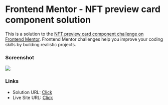 # Frontend Mentor - NFT preview card component solution

This is a solution to the [NFT preview card component challenge on Frontend Mentor](https://www.frontendmentor.io/challenges/nft-preview-card-component-SbdUL_w0U). Frontend Mentor challenges help you improve your coding skills by building realistic projects. 

### Screenshot

![](https://prnt.sc/Ot2FFib4DjuW)

### Links

- Solution URL: [Click](https://github.com/LuisRodriguez98/nft-preview-card-component-main)
- Live Site URL: [Click](https://luisrodriguez98.github.io/nft-preview-card-component-main/)
